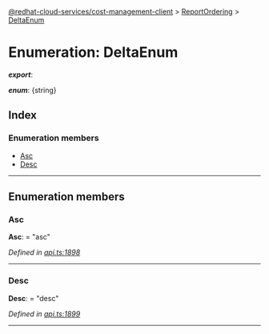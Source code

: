 [@redhat-cloud-services/cost-management-client](../README.md) > [ReportOrdering](../modules/reportordering.md) > [DeltaEnum](../enums/reportordering.deltaenum.md)

# Enumeration: DeltaEnum

*__export__*: 

*__enum__*: {string}

## Index

### Enumeration members

* [Asc](reportordering.deltaenum.md#asc)
* [Desc](reportordering.deltaenum.md#desc)

---

## Enumeration members

<a id="asc"></a>

###  Asc

**Asc**:  = "asc"

*Defined in [api.ts:1898](https://github.com/rvsia/javascript-clients/blob/master/packages/cost-management/api.ts#L1898)*

___
<a id="desc"></a>

###  Desc

**Desc**:  = "desc"

*Defined in [api.ts:1899](https://github.com/rvsia/javascript-clients/blob/master/packages/cost-management/api.ts#L1899)*

___

